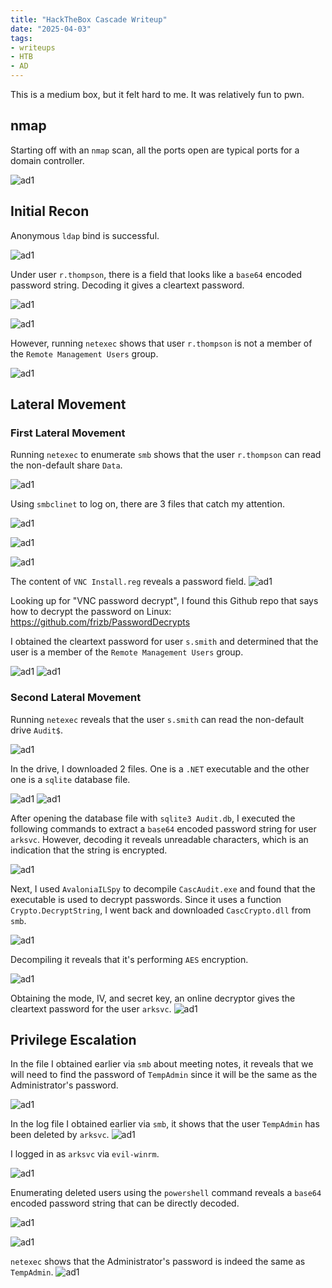 ```yaml
---
title: "HackTheBox Cascade Writeup"
date: "2025-04-03"
tags: 
- writeups
- HTB
- AD
---
```


This is a medium box, but it felt hard to me. It was relatively fun to pwn.

## nmap

Starting off with an `nmap` scan, all the ports open are typical ports for a domain controller.

![ad1](images/cascade1.png)

## Initial Recon

Anonymous `ldap` bind is successful.

![ad1](images/cascade2.png)

Under user `r.thompson`, there is a field that looks like a `base64` encoded password string. Decoding it gives a cleartext password.

![ad1](images/cascade3.png)

![ad1](images/cascade4.png)

However, running `netexec` shows that user `r.thompson` is not a member of the `Remote Management Users` group.

![ad1](images/cascade5.png)


## Lateral Movement

### First Lateral Movement

Running `netexec` to enumerate `smb` shows that the user `r.thompson` can read the non-default share `Data`.

![ad1](images/cascade6.png)

Using `smbclinet` to log on, there are 3 files that catch my attention.

![ad1](images/cascade7.png)

![ad1](images/cascade8.png)

![ad1](images/cascade20.png)

The content of `VNC Install.reg` reveals a password field. 
![ad1](images/cascade9.png)

Looking up for "VNC password decrypt", I found this Github repo that says how to decrypt the password on Linux: https://github.com/frizb/PasswordDecrypts

I obtained the cleartext password for user `s.smith` and determined that the user is a member of the `Remote Management Users` group.

![ad1](images/cascade10.png)
![ad1](images/cascade11.png)

### Second Lateral Movement

Running `netexec` reveals that the user `s.smith` can read the non-default drive `Audit$`.

![ad1](images/cascade12.png)

In the drive, I downloaded 2 files. One is a `.NET` executable and the other one is a `sqlite` database file.

![ad1](images/cascade13.png)
![ad1](images/cascade14.png)

After opening the database file with `sqlite3 Audit.db`, I executed the following commands to extract a `base64` encoded password string for user `arksvc`. However, decoding it reveals unreadable characters, which is an indication that the string is encrypted.

![ad1](images/cascade15.png)

Next, I used `AvaloniaILSpy` to decompile `CascAudit.exe` and found that the executable is used to decrypt passwords. Since it uses a function `Crypto.DecryptString`, I went back and downloaded `CascCrypto.dll` from `smb`.

![ad1](images/cascade16.png)

Decompiling it reveals that it's performing `AES` encryption. 

![ad1](images/cascade17.png)

Obtaining the mode, IV, and secret key, an online decryptor gives the cleartext password for the user `arksvc`.
![ad1](images/cascade18.png)


## Privilege Escalation

In the file I obtained earlier via `smb` about meeting notes, it reveals that we will need to find the password of `TempAdmin` since it will be the same as the Administrator's password.

![ad1](images/cascade19.png)

In the log file I obtained earlier via `smb`, it shows that the user `TempAdmin` has been deleted by `arksvc`.
![ad1](images/cascade21.png)

I logged in as `arksvc` via `evil-winrm`.

![ad1](images/cascade22.png)

Enumerating deleted users using the `powershell` command reveals a `base64` encoded password string that can be directly decoded. 

![ad1](images/cascade23.png)

![ad1](images/cascade25.png)

`netexec` shows that the Administrator's password is indeed the same as `TempAdmin`.
![ad1](images/cascade24.png)

